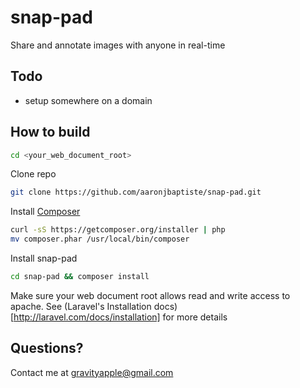 snap-pad
========

Share and annotate images with anyone in real-time

Todo
----

 * setup somewhere on a domain

How to build
------------

```bash
cd <your_web_document_root>
```

Clone repo

```bash
git clone https://github.com/aaronjbaptiste/snap-pad.git
```
Install [Composer](http://getcomposer.org/doc/00-intro.md)

```bash
curl -sS https://getcomposer.org/installer | php
mv composer.phar /usr/local/bin/composer
```

Install snap-pad

```bash
cd snap-pad && composer install
```

Make sure your web document root allows read and write access to apache. See (Laravel's Installation docs)[http://laravel.com/docs/installation] for more details


Questions?
----------

Contact me at gravityapple@gmail.com


